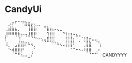 # CandyUi
⠀⡠⠖⠋⠉⠙⣷⣶⡤⢄⣀⠀⠀⠀⠀⠀⠀⠀⠀⠀⠀⠀⠀⠀⠀⠀⠀⠀⠀
⢀⣾⣷⣦⡀⠀⠀⢸⣿⣷⠀⠀⠉⣷⣶⡤⢄⣀⠀⠀⠀⠀⠀⠀⠀⠀⠀⠀⠀⠀
⣸⠿⠿⢿⣷⡤⢤⣸⣿⡿⠀⠀⠀⢹⣿⡇⠀⠀⠙⣷⣶⠤⣄⣀⠀⠀⠀⠀⠀⠀
⠇⠀⠀⠀⢸⣀⠀⠀⠈⠙⠒⠢⢤⣿⣿⡇⠀⠀⠀⣿⣿⡆⠀⡀⢹⣿⡖⠤⢤⡀
⠸⡀⠀⣠⣾⣿⠏⠓⠲⡀⠀⠀⠀⠀⠈⠉⠓⠢⠤⣿⣿⠃⠀⠀⢀⣿⣿⠀⠀⢱
⠀⠑⢾⣿⣿⡟⠀⠀⢀⠁⠀⠀⠀⠀⠀⠀⠀⠀⠀⠀⠈⠉⠒⠢⠼⣿⣿⠀⢀⠆
⠀⠀⠀⠉⠛⠦⠤⣀⠌⠀⠀⠀⠀⠀⠀⠀⠀⠀⠀⠀⠀⠀⠀⠀⠀⠀⠈⠉⠉⠀
CANDYYYY
